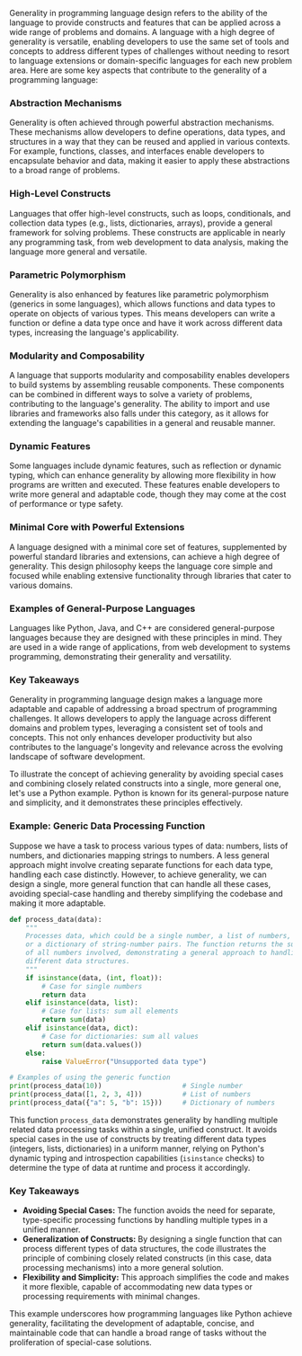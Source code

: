 Generality in programming language design refers to the ability of the language to provide constructs and features that can be applied across a wide range of problems and domains. A language with a high degree of generality is versatile, enabling developers to use the same set of tools and concepts to address different types of challenges without needing to resort to language extensions or domain-specific languages for each new problem area. Here are some key aspects that contribute to the generality of a programming language:

### Abstraction Mechanisms

Generality is often achieved through powerful abstraction mechanisms. These mechanisms allow developers to define operations, data types, and structures in a way that they can be reused and applied in various contexts. For example, functions, classes, and interfaces enable developers to encapsulate behavior and data, making it easier to apply these abstractions to a broad range of problems.

### High-Level Constructs

Languages that offer high-level constructs, such as loops, conditionals, and collection data types (e.g., lists, dictionaries, arrays), provide a general framework for solving problems. These constructs are applicable in nearly any programming task, from web development to data analysis, making the language more general and versatile.

### Parametric Polymorphism

Generality is also enhanced by features like parametric polymorphism (generics in some languages), which allows functions and data types to operate on objects of various types. This means developers can write a function or define a data type once and have it work across different data types, increasing the language's applicability.

### Modularity and Composability

A language that supports modularity and composability enables developers to build systems by assembling reusable components. These components can be combined in different ways to solve a variety of problems, contributing to the language's generality. The ability to import and use libraries and frameworks also falls under this category, as it allows for extending the language's capabilities in a general and reusable manner.

### Dynamic Features

Some languages include dynamic features, such as reflection or dynamic typing, which can enhance generality by allowing more flexibility in how programs are written and executed. These features enable developers to write more general and adaptable code, though they may come at the cost of performance or type safety.

### Minimal Core with Powerful Extensions

A language designed with a minimal core set of features, supplemented by powerful standard libraries and extensions, can achieve a high degree of generality. This design philosophy keeps the language core simple and focused while enabling extensive functionality through libraries that cater to various domains.

### Examples of General-Purpose Languages

Languages like Python, Java, and C++ are considered general-purpose languages because they are designed with these principles in mind. They are used in a wide range of applications, from web development to systems programming, demonstrating their generality and versatility.

### Key Takeaways

Generality in programming language design makes a language more adaptable and capable of addressing a broad spectrum of programming challenges. It allows developers to apply the language across different domains and problem types, leveraging a consistent set of tools and concepts. This not only enhances developer productivity but also contributes to the language's longevity and relevance across the evolving landscape of software development.

To illustrate the concept of achieving generality by avoiding special cases and combining closely related constructs into a single, more general one, let's use a Python example. Python is known for its general-purpose nature and simplicity, and it demonstrates these principles effectively.

### Example: Generic Data Processing Function

Suppose we have a task to process various types of data: numbers, lists of numbers, and dictionaries mapping strings to numbers. A less general approach might involve creating separate functions for each data type, handling each case distinctly. However, to achieve generality, we can design a single, more general function that can handle all these cases, avoiding special-case handling and thereby simplifying the codebase and making it more adaptable.

```python
def process_data(data):
    """
    Processes data, which could be a single number, a list of numbers,
    or a dictionary of string-number pairs. The function returns the sum
    of all numbers involved, demonstrating a general approach to handling
    different data structures.
    """
    if isinstance(data, (int, float)):
        # Case for single numbers
        return data
    elif isinstance(data, list):
        # Case for lists: sum all elements
        return sum(data)
    elif isinstance(data, dict):
        # Case for dictionaries: sum all values
        return sum(data.values())
    else:
        raise ValueError("Unsupported data type")

# Examples of using the generic function
print(process_data(10))                    # Single number
print(process_data([1, 2, 3, 4]))          # List of numbers
print(process_data({"a": 5, "b": 15}))     # Dictionary of numbers

```

This function `process_data` demonstrates generality by handling multiple related data processing tasks within a single, unified construct. It avoids special cases in the use of constructs by treating different data types (integers, lists, dictionaries) in a uniform manner, relying on Python's dynamic typing and introspection capabilities (`isinstance` checks) to determine the type of data at runtime and process it accordingly.

### Key Takeaways

- **Avoiding Special Cases:** The function avoids the need for separate, type-specific processing functions by handling multiple types in a unified manner.
- **Generalization of Constructs:** By designing a single function that can process different types of data structures, the code illustrates the principle of combining closely related constructs (in this case, data processing mechanisms) into a more general solution.
- **Flexibility and Simplicity:** This approach simplifies the code and makes it more flexible, capable of accommodating new data types or processing requirements with minimal changes.

This example underscores how programming languages like Python achieve generality, facilitating the development of adaptable, concise, and maintainable code that can handle a broad range of tasks without the proliferation of special-case solutions.
